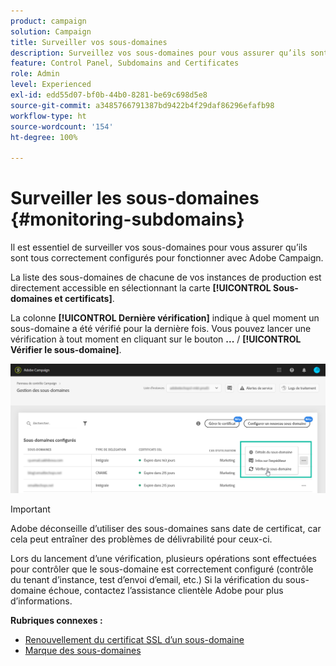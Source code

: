 ```yaml
---
product: campaign
solution: Campaign
title: Surveiller vos sous-domaines
description: Surveillez vos sous-domaines pour vous assurer qu’ils sont tous correctement configurés pour fonctionner avec Adobe Campaign.
feature: Control Panel, Subdomains and Certificates
role: Admin
level: Experienced
exl-id: edd55d07-bf0b-44b0-8281-be69c698d5e8
source-git-commit: a3485766791387bd9422b4f29daf86296efafb98
workflow-type: ht
source-wordcount: '154'
ht-degree: 100%

---
```



# Surveiller les sous-domaines {#monitoring-subdomains}

Il est essentiel de surveiller vos sous-domaines pour vous assurer qu’ils sont tous correctement configurés pour fonctionner avec Adobe Campaign.

La liste des sous-domaines de chacune de vos instances de production est directement accessible en sélectionnant la carte **[!UICONTROL Sous-domaines et certificats]**.

La colonne **[!UICONTROL Dernière vérification]** indique à quel moment un sous-domaine a été vérifié pour la dernière fois. Vous pouvez lancer une vérification à tout moment en cliquant sur le bouton **...** / **[!UICONTROL Vérifier le sous-domaine]**.

![](assets/subdomain_verification.png)

>[!IMPORTANT]
>
>Adobe déconseille d’utiliser des sous-domaines sans date de certificat, car cela peut entraîner des problèmes de délivrabilité pour ceux-ci.

Lors du lancement d’une vérification, plusieurs opérations sont effectuées pour contrôler que le sous-domaine est correctement configuré (contrôle du tenant d’instance, test d’envoi d’email, etc.) Si la vérification du sous-domaine échoue, contactez l’assistance clientèle Adobe pour plus d’informations.

**Rubriques connexes :**

* [Renouvellement du certificat SSL d’un sous-domaine](../../subdomains-certificates/using/renewing-subdomain-certificate.md)
* [Marque des sous-domaines](../../subdomains-certificates/using/subdomains-branding.md)
